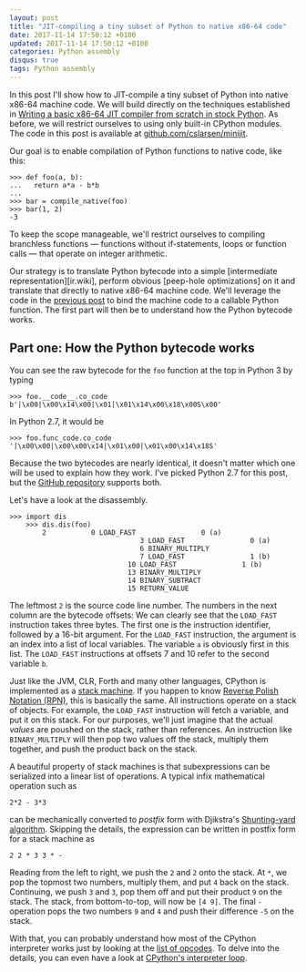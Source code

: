 ```yaml
---
layout: post
title: "JIT-compiling a tiny subset of Python to native x86-64 code"
date: 2017-11-14 17:50:12 +0100
updated: 2017-11-14 17:50:12 +0100
categories: Python assembly
disqus: true
tags: Python assembly
---
```


In this post I'll show how to JIT-compile a tiny subset of Python into native
x86-64 machine code. We will build directly on the techniques established in
[Writing a basic x86-64 JIT compiler from scratch in stock
Python][previous-post]. As before, we will restrict ourselves to using only
built-in CPython modules. The code in this post is available at
[github.com/cslarsen/minijit][minijit.github].

Our goal is to enable compilation of Python functions to native code, like
this:

    >>> def foo(a, b):
    ...   return a*a - b*b
    ...
    >>> bar = compile_native(foo)
    >>> bar(1, 2)
    -3

To keep the scope manageable, we'll restrict ourselves to compiling branchless
functions — functions without if-statements, loops or function calls — that
operate on integer arithmetic.

Our strategy is to translate Python bytecode into a simple [intermediate
representation][ir.wiki], perform obvious [peep-hole optimizations] on it and
translate that directly to native x86-64 machine code. We'll leverage the code
in the [previous post][previous-post] to bind the machine code to a callable
Python function. The first part will then be to understand how the Python
bytecode works.

Part one: How the Python bytecode works
---------------------------------------

You can see the raw bytecode for the `foo` function at the top in Python 3 by
typing

    >>> foo.__code__.co_code
    b'|\x00|\x00\x14\x00|\x01|\x01\x14\x00\x18\x00S\x00'

In Python 2.7, it would be

    >>> foo.func_code.co_code
    '|\x00\x00|\x00\x00\x14|\x01\x00|\x01\x00\x14\x18S'

Because the two bytecodes are nearly identical, it doesn't matter which one
will be used to explain how they work. I've picked Python 2.7 for this post,
but the [GitHub repository][minijit.github] supports both.

Let's have a look at the disassembly.

    >>> import dis
		>>> dis.dis(foo)
			2           0 LOAD_FAST                0 (a)
									3 LOAD_FAST                0 (a)
									6 BINARY_MULTIPLY
									7 LOAD_FAST                1 (b)
								 10 LOAD_FAST                1 (b)
								 13 BINARY_MULTIPLY
								 14 BINARY_SUBTRACT
								 15 RETURN_VALUE

The leftmost `2` is the source code line number. The numbers in the next column
are the bytecode offsets: We can clearly see that the `LOAD_FAST` instruction
takes three bytes. The first one is the instruction identifier, followed by a
16-bit argument. For the `LOAD_FAST` instruction, the argument is an index into
a list of local variables. The variable `a` is obviously first in this list.
The `LOAD_FAST` instructions at offsets 7 and 10 refer to the second variable
`b`.

Just like the JVM, CLR, Forth and many other languages, CPython is implemented
as a [stack machine][stack-machine]. If you happen to know [Reverse Polish
Notation (RPN)][rpn.wiki], this is basically the same. All instructions operate
on a stack of objects. For example, the `LOAD_FAST` instruction will fetch a
variable, and put it on this stack. For our purposes, we'll just imagine that
the actual _values_ are poushed on the stack, rather than references.  An
instruction like `BINARY_MULTIPLY` will then pop two values off the stack,
multiply them together, and push the product back on the stack.

A beautiful property of stack machines is that subexpressions can be serialized
into a linear list of operations. A typical infix mathematical operation such as

    2*2 - 3*3

can be mechanically converted to _postfix_ form with Djikstra's
[Shunting-yard algorithm][shunting-yard.wiki]. Skipping the details, the
expression can be written in postfix form for a stack machine as

    2 2 * 3 3 * -

Reading from the left to right, we push the `2` and `2` onto the stack.
At `*`, we pop the topmost two numbers, multiply them, and put `4` back on the
stack. Continuing, we push `3` and `3`, pop them off and put their product `9`
on the stack. The stack, from bottom-to-top, will now be `[4 9]`. The final `-`
operation pops the two numbers `9` and `4` and push their difference `-5` on
the stack.

With that, you can probably understand how most of the CPython interpreter
works just by looking at the [list of opcodes][python.opcodes]. To delve into
the details, you can even have a look at [CPython's interpreter
loop][python.eval].

[constant-folding]: https://en.wikipedia.org/wiki/Constant_folding
[cpython-eval]: https://github.com/python/cpython/blob/1896793/Python/ceval.c#L1055
[github]: https://github.com/cslarsen/minijit
[hn.front]: https://news.ycombinator.com/front?day=2017-11-09
[hn]: https://news.ycombinator.com/item?id=15665581
[minijit.github]: https://github.com/cslarsen/minijit
[mj.github]: https://github.com/cslarsen/minijit
[nasm]: http://www.nasm.us
[previous-post]: /post/python-jit/
[python.eval]: https://github.com/python/cpython/blob/1896793/Python/ceval.c#L1055
[python.opcodes]: https://github.com/python/cpython/blob/master/Include/opcode.h
[registers.wiki]: https://en.wikipedia.org/wiki/Processor_register
[rpn.wiki]: https://en.wikipedia.org/wiki/Reverse_Polish_notation
[shunting-yard.wiki]: https://en.wikipedia.org/wiki/Shunting-yard_algorithm
[stack-machine]: https://en.wikipedia.org/wiki/Stack_machine
[stack-register.wiki]: https://en.wikipedia.org/wiki/Stack_register
